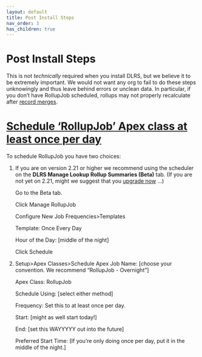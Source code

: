 ```yaml
---
layout: default
title: Post Install Steps
nav_order: 3
has_children: true
---
```


# Post Install Steps
This is not *technically* required when you install DLRS, but we believe it to be extremely important.  We would not want any org to fail to do these steps unknowingly and thus leave behind errors or unclean data. In particular, if you don’t have RollupJob scheduled, rollups may not properly recalculate after [record merges](https://sfdo-community-sprints.github.io/DLRS-Documentation/User%20Guide/Merging.html).

# <span style="text-decoration:underline;">Schedule ‘RollupJob’ Apex class at least once per day</span>

To schedule RollupJob you have two choices:

1. If you are on version 2.21 or higher we recommend using the scheduler on the **DLRS Manage Lookup Rollup Summaries (Beta)** tab. (If you are not yet on 2.21, might we suggest that you [upgrade now](https://install.salesforce.org/products/dlrs/latest) ...)

   Go to the Beta tab.

   Click Manage RollupJob

   Configure New Job Frequencies>Templates

   Template: Once Every Day

   Hour of the Day: [middle of the night]

   Click Schedule

2. Setup>Apex Classes>Schedule Apex
   Job Name: [choose your convention. We recommend “RollupJob - Overnight”]

   Apex Class: RollupJob

   Schedule Using: [select either method]

   Frequency: Set this to at least once per day.

   Start: [might as well start today!]

   End: [set this WAYYYYY out into the future]

   Preferred Start Time: [If you’re only doing once per day, put it in the middle of the night.]


